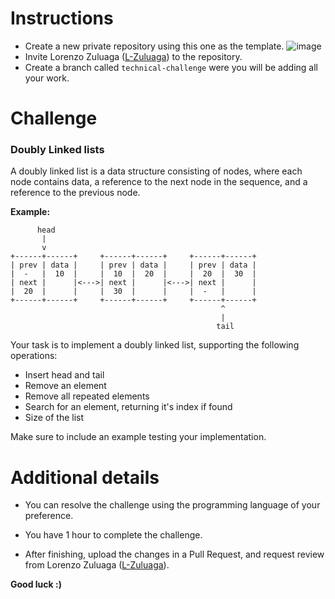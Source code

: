 # Instructions
- Create a new private repository using this one as the template.
![image](https://github.com/user-attachments/assets/03de4819-2825-42f8-a6d5-834b5b9d61fb)
- Invite Lorenzo Zuluaga ([L-Zuluaga](https://github.com/L-Zuluaga)) to the repository.
- Create a branch called `technical-challenge` were you will be adding all your work.

# Challenge
### Doubly Linked lists

A doubly linked list is a data structure consisting of nodes, where each node contains data, a reference to the next node in the sequence, and a reference to the previous node.

**Example:**
```
      head
       |
       v
+------+------+     +------+------+     +------+------+
| prev | data |     | prev | data |     | prev | data |
|  -   |  10  |     |  10  |  20  |     |  20  |  30  |
| next |      |<--->| next |      |<--->| next |      |
|  20  |      |     |  30  |      |     |  -   |      |
+------+------+     +------+------+     +------+------+
                                               ^
                                               |
                                              tail
```

Your task is to implement a doubly linked list, supporting the following operations:
- Insert head and tail
- Remove an element
- Remove all repeated elements
- Search for an element, returning it's index if found
- Size of the list

Make sure to include an example testing your implementation.

# Additional details
- You can resolve the challenge using the programming language of your preference.

- You have 1 hour to complete the challenge.

- After finishing, upload the changes in a Pull Request, and request review from Lorenzo Zuluaga ([L-Zuluaga](https://github.com/L-Zuluaga)).


**Good luck :)**
